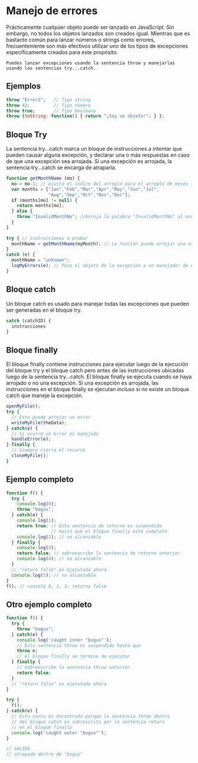 # Manejo de errores

Prácticamente cualquier objeto puede ser lanzado en JavaScript. Sin embargo, no todos los objetos lanzados son creados igual. Mientras que es bastante común para lanzar números o strings como errores, frecuentemente son más efectivos utilizar uno de los tipos de excepciones específicamente creados para este propósito.

`Puedes lanzar excepciones usando la sentencia throw y manejarlas usando las sentencias try...catch.`

## Ejemplos

```js
throw "Error2";   // Tipo string
throw 42;         // Tipo número
throw true;       // Tipo booleano
throw {toString: function() { return "¡Soy un objeto!"; } };
```

## Bloque Try

La sentencia try...catch marca un bloque de instrucciones a intentar que pueden causar alguna excepción, y declarar una o más respuestas en caso de que una excepción sea arrojada. Si una excepción es arrojada, la sentencia try...catch se encarga de atraparla.

```js
function getMonthName (mo) {
  mo = mo-1; // Ajusta el índice del arreglo para el arreglo de meses (1=Jan, 12=Dec)
  var months = ["Jan","Feb","Mar","Apr","May","Jun","Jul",
                "Aug","Sep","Oct","Nov","Dec"];
  if (months[mo] != null) {
    return months[mo];
  } else {
    throw "InvalidMonthNo"; //Arroja la palabra "InvalidMonthNo" al ocurrir una excepción
  }
}

try { // instrucciones a probar
  monthName = getMonthName(myMonth); // La función puede arrojar una excepción
}
catch (e) {
  monthName = "unknown";
  logMyErrors(e); // Pasa el objeto de la excepción a un manejador de errores
}
```

## Bloque catch

Un bloque catch es usado para manejar todas las excepciones que pueden ser generadas en el bloque try.

```js
catch (catchID) {
  instrucciones
}
```

## Bloque finally

El bloque finally contiene instrucciones para ejecutar luego de la ejecución del bloque try y el bloque catch pero antes de las instrucciones ubicadas luego de la sentencia try...catch. El bloque finally se ejecuta cuando se haya arrojado o no una excepción. Si una excepción es arrojada, las instrucciones en el bloque finally se ejecutan incluso si no existe un bloque catch que maneje la excepción.


```js
openMyFile();
try {
  // Esto puede arrojar un error
  writeMyFile(theData);
} catch(e) {
  // Si ocurre un error es manejado
  handleError(e);
} finally {
  // Siempre cierra el recurso
  closeMyFile();
}
```

## Ejemplo completo

```js
function f() {
  try {
    console.log(0);
    throw "bogus";
  } catch(e) {
    console.log(1);
    return true; // Esta sentencia de retorno es suspendida
                 // hasta que el bloque finally esté completo
    console.log(2); // no alcanzable
  } finally {
    console.log(3);
    return false; // sobreescribe la sentencia de retorno anterior
    console.log(4); // no alcanzable
  }
  // "return false" es ejecutada ahora
  console.log(5); // no alcanzable
}
f(); // console 0, 1, 3; retorna false
```

## Otro ejemplo completo

```js
function f() {
  try {
    throw "bogus";
  } catch(e) {
    console.log('caught inner "bogus"');
    // Esta sentencia throw es suspendida hasta que
    throw e;
    // el bloque finally se termine de ejecutar
  } finally {
    // Sobreescribe la sentencia throw anterior
    return false;
  }
  // "return false" es ejecutado ahora
}

try {
  f();
} catch(e) {
  // Esta nunca es encontrada porque la sentencia throw dentro
  // del bloque catch es sobrescrita por la sentencia return
  // en el bloque finally
  console.log('caught outer "bogus"');
}

// SALIDA
// atrapado dentro de "bogus"

```